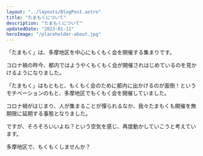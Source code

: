 ```yaml
---
layout: "../layouts/BlogPost.astro"
title: "たまもくについて"
description: "たまもくについて"
updatedDate: "2023-01-11"
heroImage: "/placeholder-about.jpg"
---
```


「たまもく」は、多摩地区を中心にもくもく会を開催する集まりです。

コロナ禍の昨今、都内ではようやくもくもく会が開催されはじめているのを見かけるようになりました。

「たまもく」はもともと、もくもく会のために都内に出かけるのが面倒！というモチベーションのもと、多摩地区でもくもく会を開催していました。

コロナ禍がはじまり、人が集まることが憚られるなか、我々たまもくも開催を無期限に延期する事態となりました。

ですが、そろそろいいよね？という空気を感じ、再度動かしていこうと考えています。

多摩地区で、もくもくしませんか？